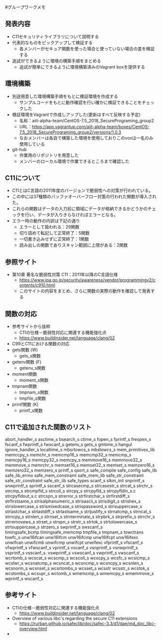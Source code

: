 #グループワークメモ
## 発表内容
- C11セキュリティライブラリについて説明する
- 代表的なものをピックアップして検証する
  - 各メンバーがセキュア関数を使った場合と使っていない場合の差を検証する
- 追試ができるように環境の構築手順をまとめる
  - 追試が簡単にできるように環境構築済みのVagrant boxを提供する

## 環境構築
- 別途用意した環境構築手順をもとに検証環境を作成する
  - サンプルコードをもとに動作確認を行い確かに検証できることをチェックした
- 検証環境をVagrantで作成しアップした(更新はすべて反映する予定)
  - 名称：aiit-alpha-team/CentOS-7.5_2018_SecurePrograming_group2 
  - URL：https://app.vagrantup.com/aiit-alpha-team/boxes/CentOS-7.5_2018_SecurePrograming_group2/versions/1.0.3 
  - なおメンバーは各自で構築した環境を使用しておりこのvoxは一名のみ使用している
- git-hub
  - 作業用のリポジトリを用意した
  - メンバーのローカル環境で作業できるところまで確認した

## C11について
- C11とはC言語の2011年度のバージョンで脆弱性への対策が行われている。
- この中には37種類のバッファオーバーフロー対策の行われた関数が導入された。
- これらの関数はデータの入力前に領域にデータが格納できるかどうかのチェックを行い、データが入りきらなければエラーとなる。
- エラー時の動作の内訳は下記の通り
    - エラーとして扱われる：29関数
    - 切り詰めて転記して正常終了：5関数
    - 一切書き込みせずに正常終了：1関数
    - 読み出しの関数でありスキャン範囲に上限がある：2関数

## 参照サイト
- 第10章 著名な脆弱性対策 C11：2011年以降のC言語仕様
  - https://www.ipa.go.jp/security/awareness/vendor/programmingv2/contents/c910.html
  - このサイトの内容をまとめ、さらに関数の実際の動作を確認して発表する

## 関数の対応
- 参考サイトから抜粋
    - C11の仕様－脆弱性対応に関連する機能強化点
    - https://www.buildinsider.net/language/clang/02
- C99とC11における関数の対応
- gets関数 (W)
    - gets_s関数
- getenv関数 (F)
    - getenv_s関数
- moment関数
    - moment_s関数
- tmpnam関数
    - tmpnam_s関数
    - tmpfile_s関数
- printf関数 (K)
    - printf_s関数

## C11で追加された関数のリスト
abort_handler_s
asctime_s
bsearch_s
ctime_s
fopen_s
fprintf_s
freopen_s
fscanf_s
fwprintf_s
fwscanf_s
getenv_s
gets_s
gmtime_s
hangul
ignore_handler_s
localtime_s
mbsrtowcs_s
mbstowcs_s
mem_primitives_lib
memccpy_s
memchr_s
memcmp16_s
memcmp32_s
memcmp_s
memcpy16_s
memcpy32_s
memcpy_s
memmove16_s
memmove32_s
memmove_s
memrchr_s
memset16_s
memset32_s
memset_s
memzero16_s
memzero32_s
memzero_s
printf_s
qsort_s
safe_compile
safe_config
safe_lib
safe_lib_errno
safe_mem_constraint
safe_mem_lib
safe_str_constraint
safe_str_constraint
safe_str_lib
safe_types
scanf_s
slkm_init
snprintf_s
snwprintf_s
sprintf_s
sscanf_s
strcasecmp_s
strcasestr_s
strcat_s
strchr_s
strcmp_s
strcmpfld_s
strcoll_s
strcpy_s
strcpyfld_s
strcpyfldin_s.c
strcpyfldout_s.c
strcspn_s
strerror_s
strfirstchar_s
strfirstdiff_s
strfirstsame_s
strisalphanumeric_s
strisascii_s
strisdigit_s
strishex_s
strislowercase_s
strismixedcase_s
strispassword_s
strisuppercase_s
strlastchar_s
strlastdiff_s
strlastsame_s
strljustify_s
strnatcmp_s
strncat_s
strncpy_s
strnlen_s
strnset_s
strnterminate_s
strpbrk_s
strprefix_s
strrchr_s
strremovews_s
strset_s
strspn_s
strstr_s
strtok_s
strtolowercase_s
strtouppercase_s
strzero_s
swprintf_s
swscanf_s	
timingsafe_bcmp
timingsafe_memcmp
tmpfile_s
tmpnam_s
towctrans
towfc_s
unw16ifcan
unw16ifcm
unw16ifcmp
unw16ifcpt
unw16ifexc
unwifcan
unwifcmb
unwifcmp
unwifcpt
unwifexc
vfprintf_s
vfscanf_s
vfwprintf_s
vfwscanf_s
vprintf_s
vscanf_s
vsnprintf_s
vsnwprintf_s
vsprintf_s
vsscanf_s.
vswprintf_s
vswscanf_s
vwprintf_s
vwscanf_s
wcrtomb_s
wcscat_s
wcscmp_s
wcscoll_s
wcscpy_s
wcsfc_s
wcsicmp_s
wcslwr_s
wcsnatcmp_s
wcsncat_s
wcsncmp_s
wcsncpy_s
wcsnlen_s
wcsnorm_s
wcsnset_s
wcsrtombs_s
wcsset_s
wcsstr
wcsstr_s
wcstok_s
wcstombs_s
wcsupr_s
wctomb_s
wmemcmp_s
wmemcpy_s
wmemmove_s
wprintf_s
wscanf_s

## 参考サイト
- C11の仕様－脆弱性対応に関連する機能強化点
    - https://www.buildinsider.net/language/clang/02
- Overview of various libc's regarding the secure C11 extensions
    - https://rurban.github.io/safeclib/doc/safec-3.3/d1/dae/md_doc_libc-overview.html
- 